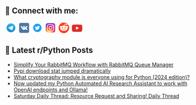 ## 🔎 Connect with me:
[<img src="https://github.com/bullbesh/bullbesh/blob/main/images/Telegram.png" width="32" height="32" />](https://t.me/bullbesh)
[<img src="https://github.com/bullbesh/bullbesh/blob/main/images/VK.png" width="32" height="32" />](https://vk.com/bullbesh)
[<img src="https://github.com/bullbesh/bullbesh/blob/main/images/Twitter.png" width="32" height="32" />](https://twitter.com/bullbesh1)
[<img src="https://github.com/bullbesh/bullbesh/blob/main/images/Instagram.png" width="32" height="32" />](https://www.instagram.com/bullbesh)
[<img src="https://github.com/bullbesh/bullbesh/blob/main/images/Reddit.png" width="32" height="32" />](https://www.reddit.com/user/bullbesh)
[<img src="https://github.com/bullbesh/bullbesh/blob/main/images/YouTube.png" width="32" height="32" />](https://www.youtube.com/channel/UCtfjRs6uzgq5mfm8S06WTcg)

## 📕 Latest r/Python Posts
<!-- BLOG-POST-LIST:START -->
- [Simplify Your RabbitMQ Workflow with RabbitMQ Queue Manager](https://www.reddit.com/r/Python/comments/1gxzv0n/simplify_your_rabbitmq_workflow_with_rabbitmq/)
- [Pypi download stat jumped dramatically](https://www.reddit.com/r/Python/comments/1gxxbl2/pypi_download_stat_jumped_dramatically/)
- [What cryptography module is everyone using for Python &lpar;2024 edition&rpar;?](https://www.reddit.com/r/Python/comments/1gxs1su/what_cryptography_module_is_everyone_using_for/)
- [Now updated my Python Automated AI Research Assistant to work with OpenAI endpoints and Ollama!](https://www.reddit.com/r/Python/comments/1gxotms/now_updated_my_python_automated_ai_research/)
- [Saturday Daily Thread: Resource Request and Sharing! Daily Thread](https://www.reddit.com/r/Python/comments/1gxm8u3/saturday_daily_thread_resource_request_and/)
<!-- BLOG-POST-LIST:END -->
